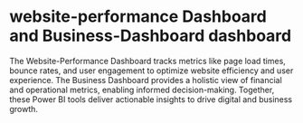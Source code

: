 # website-performance Dashboard and Business-Dashboard dashboard
The Website-Performance Dashboard tracks metrics like page load times, bounce rates, and user engagement to optimize website efficiency and user experience. The Business Dashboard provides a holistic view of financial and operational metrics, enabling informed decision-making. Together, these Power BI tools deliver actionable insights to drive digital and business growth.
